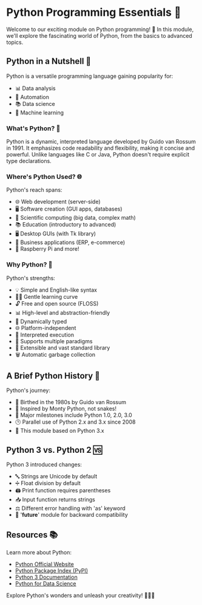 # Python Programming Essentials 🐍

Welcome to our exciting module on Python programming! 🚀 In this module, we'll explore the fascinating world of Python, from the basics to advanced topics.

## Python in a Nutshell 🐍

Python is a versatile programming language gaining popularity for:
- 📊 Data analysis
- 🤖 Automation
- 📚 Data science
- 🧠 Machine learning

### What's Python? 🐍

Python is a dynamic, interpreted language developed by Guido van Rossum in 1991. It emphasizes code readability and flexibility, making it concise and powerful. Unlike languages like C or Java, Python doesn't require explicit type declarations.

### Where's Python Used? 🌐

Python's reach spans:
- 🌐 Web development (server-side)
- 🖥️ Software creation (GUI apps, databases)
- 🔬 Scientific computing (big data, complex math)
- 📚 Education (introductory to advanced)
- 🖥️ Desktop GUIs (with Tk library)
- 💼 Business applications (ERP, e-commerce)
- 🍓 Raspberry Pi and more!

### Why Python? 🚀

Python's strengths:
- 💡 Simple and English-like syntax
- 👩‍🏫 Gentle learning curve
- 🔓 Free and open source (FLOSS)
- 📊 High-level and abstraction-friendly
- 🔄 Dynamically typed
- 🌐 Platform-independent
- 📝 Interpreted execution
- 🔀 Supports multiple paradigms
- 🧩 Extensible and vast standard library
- 🗑️ Automatic garbage collection

## A Brief Python History 🎩

Python's journey:
- 🎉 Birthed in the 1980s by Guido van Rossum
- 🐍 Inspired by Monty Python, not snakes!
- 🚀 Major milestones include Python 1.0, 2.0, 3.0
- 🕒 Parallel use of Python 2.x and 3.x since 2008
- 🔄 This module based on Python 3.x

## Python 3 vs. Python 2 🆚

Python 3 introduced changes:
- 🔤 Strings are Unicode by default
- ➗ Float division by default
- 🖨️ Print function requires parentheses
- 📥 Input function returns strings
- ⚖️ Different error handling with 'as' keyword
- 🚀 '__future__' module for backward compatibility

## Resources 📚

Learn more about Python:
- [Python Official Website](https://www.python.org/)
- [Python Package Index (PyPI)](https://pypi.org/)
- [Python 3 Documentation](https://docs.python.org/3/)
- [Python for Data Science](https://www.datacamp.com/community/tutorials/tutorial-python-packages-data-science)

Explore Python's wonders and unleash your creativity! 🚀🐍🎉
